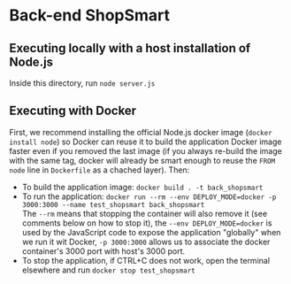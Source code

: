 # Back-end ShopSmart

## Executing locally with a host installation of Node.js
Inside this directory, run `node server.js`

## Executing with Docker
First, we recommend installing the official Node.js docker image (`docker install node`) so Docker can
reuse it to build the application Docker image faster even if you removed the last image (if you always 
re-build the image with the same tag, docker will already be smart enough to reuse the `FROM node` line
in `Dockerfile` as a chached layer).
Then:
* To build the application image: `docker build . -t back_shopsmart`
* To run the application: `docker run --rm --env DEPLOY_MODE=docker -p 3000:3000 --name test_shopsmart back_shopsmart` \
The `--rm` means that stopping the container will also remove it (see comments below on how to stop it), the
`--env DEPLOY_MODE=docker` is used by the JavaScript code to expose the application "globally" when we run it wit
Docker, `-p 3000:3000` allows us to associate the docker container's 3000 port with host's 3000 port.
* To stop the application, if CTRL+C does not work, open the terminal elsewhere and run `docker stop test_shopsmart`